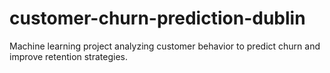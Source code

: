 # customer-churn-prediction-dublin
Machine learning project analyzing customer behavior to predict churn and improve retention strategies.
